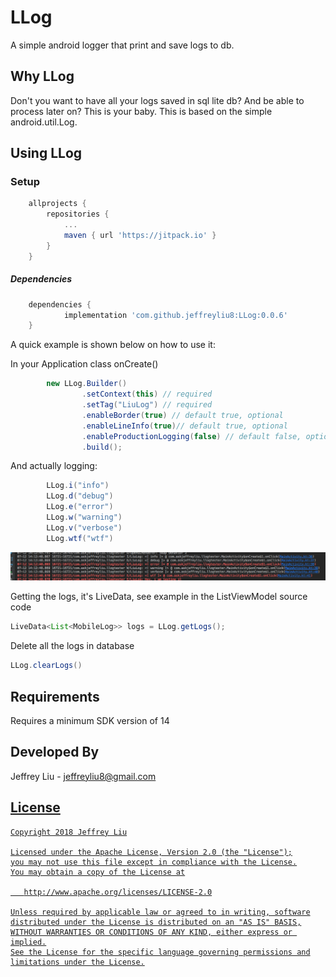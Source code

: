 # LLog
A simple android logger that print and save logs to db.


Why LLog
----------------
Don't you want to have all your logs saved in sql lite db? And be able to process later on? This is your baby.
This is based on the simple android.util.Log.

Using LLog
----------------

### Setup
```groovy
	allprojects {
		repositories {
			...
			maven { url 'https://jitpack.io' }
		}
	}
```


##### Dependencies
```groovy
	dependencies {
	        implementation 'com.github.jeffreyliu8:LLog:0.0.6'
	}
```

A quick example is shown below on how to use it:

In your Application class onCreate()
```java
        new LLog.Builder()
                .setContext(this) // required
                .setTag("LiuLog") // required
                .enableBorder(true) // default true, optional
                .enableLineInfo(true)// default true, optional
                .enableProductionLogging(false) // default false, optional. Every time you set this to true, a puppy dies
                .build();
```

And actually logging:
```java
        LLog.i("info")
        LLog.d("debug")
        LLog.e("error")
        LLog.w("warning")
        LLog.v("verbose")
        LLog.wtf("wtf")
```

![Output sample](https://github.com/jeffreyliu8/LLog/blob/master/screenshot.png)


Getting the logs, it's LiveData, see example in the ListViewModel source code
```java
LiveData<List<MobileLog>> logs = LLog.getLogs();
```

Delete all the logs in database
```java
LLog.clearLogs()
```

Requirements
--------------
Requires a minimum SDK version of 14

Developed By
-------
Jeffrey Liu - <jeffreyliu8@gmail.com>

<a href="https://www.linkedin.com/in/jeffrey-liu-08a0b936">

License
-------

    Copyright 2018 Jeffrey Liu

    Licensed under the Apache License, Version 2.0 (the "License");
    you may not use this file except in compliance with the License.
    You may obtain a copy of the License at

       http://www.apache.org/licenses/LICENSE-2.0

    Unless required by applicable law or agreed to in writing, software
    distributed under the License is distributed on an "AS IS" BASIS,
    WITHOUT WARRANTIES OR CONDITIONS OF ANY KIND, either express or implied.
    See the License for the specific language governing permissions and
    limitations under the License.
